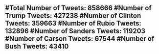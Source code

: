 #Total Number of Tweets: 858666 
#Number of Trump Tweets: 427238
#Number of Clinton Tweets: 359663
#Number of Rubio Tweets: 132896
#Number of Sanders Tweets: 119203
#Number of Carson Tweets: 67544
#Number of Bush Tweets: 43410
---
